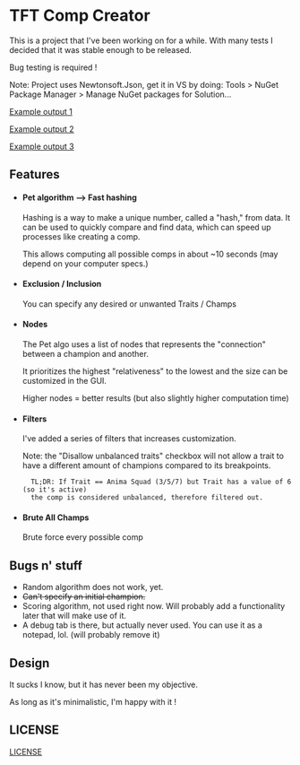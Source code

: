 # TFT Comp Creator

This is a project that I've been working on for a while. With many tests I decided that it was stable enough to be released.

Bug testing is required !

Note: Project uses Newtonsoft.Json, get it in VS by doing: Tools > NuGet Package Manager > Manage NuGet packages for Solution...

[Example output 1](https://tftactics.gg/team-builder/eyJ0ZWFtIjpbeyJwb3NpdGlvbiI6IjEiLCJpZCI6IjcwM8QLdGVtcyI6W10sImxldmVsIjowfSzNMTLIMTY3ON8xxjHFV8Zi3zHHMTTJYjb~AJPHMTXKYsU83zE6IjbJYjjfYscxN8liMjDfMcYx5QDqxWI2+ACTXSwiY2hvc2VuIjpmYWxzZSwic2V0xTt9)

[Example output 2](https://tftactics.gg/team-builder/eyJ0ZWFtIjpbeyJwb3NpdGlvbiI6IjEiLCJpZCI6IjcwMsQLdGVtcyI6W10sImxldmVsIjowfSzNMcUmxDE2N8U83zE6IjPJMTg13zHGMTTKYjnfMcYxxVfEMTcx32LHMTbKMcVt3zE6IjfJMTD~AJPHMTjIMTY3~wFXxzHFV8UxNtgxXSwiY2hvc2VuIjpmYWxzZSwic2V0xWx9)

[Example output 3](https://tftactics.gg/team-builder/eyJ0ZWFtIjpbeyJwb3NpdGlvbiI6IjEiLCJpZCI6IjY2MsQLdGVtcyI6W10sImxldmVsIjowfSzNMcUmxjEz3zHGMcUmxjE03zHGMcUmxTE3Nd8xxjHFJsYxNt8xxjHFJsYxON8xxjE3yTE4~wD1xzHFV8YxxTzTMV0sImNob3NlbiI6ZmFsc2UsInNldMU7fQ==)

## Features
* #### Pet algorithm --> Fast hashing

  Hashing is a way to make a unique number, called a "hash," from data. It can be used to quickly compare and find data, which can speed up processes like creating a comp. 
  
  This allows computing all possible comps in about ~10 seconds (may depend on your computer specs.)
  

* #### Exclusion / Inclusion
	
    You can specify any desired or unwanted Traits / Champs

*  #### Nodes
	
    The Pet algo uses a list of nodes that represents the "connection" between a champion and another.
    
    It prioritizes the highest "relativeness" to the lowest and the size can be customized in the GUI.
    
    Higher nodes = better results (but also slightly higher computation time)
    
* #### Filters

	I've added a series of filters that increases customization.
    
    Note: the "Disallow unbalanced traits" checkbox will not allow a trait to have a different amount of champions compared to its breakpoints.
    
    	TL;DR: If Trait == Anima Squad (3/5/7) but Trait has a value of 6 (so it's active)
        the comp is considered unbalanced, therefore filtered out.
        
* #### Brute All Champs
	
    Brute force every possible comp
    
## Bugs n' stuff
* Random algorithm does not work, yet.
* ~~Can't specify an initial champion.~~
* Scoring algorithm, not used right now. Will probably add a functionality later that will make use of it.
* A debug tab is there, but actually never used. You can use it as a notepad, lol. (will probably remove it)

## Design

It sucks I know, but it has never been my objective.

As long as it's minimalistic, I'm happy with it !

## LICENSE

[LICENSE](https://github.com/dragitz/TFT-Comp-Creator/blob/main/LICENSE)
